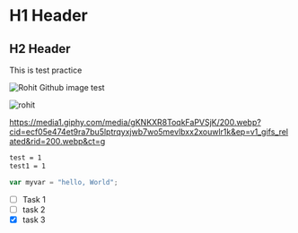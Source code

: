# H1 Header
## H2 Header

This is test practice 


![Rohit Github image test](https://github.com/rohitshangle/skills-communicate-using-markdown/assets/92024983/7756bbfc-bd20-4cc7-a709-d66b59fc1041)

![rohit]([http://hbom.ax/TomandJerry](https://media1.giphy.com/media/gKNKXR8ToqkFaPVSjK/200.webp?cid=ecf05e474et9ra7bu5lptrqyxjwb7wo5mevlbxx2xouwlr1k&ep=v1_gifs_related&rid=200.webp&ct=g))


https://media1.giphy.com/media/gKNKXR8ToqkFaPVSjK/200.webp?cid=ecf05e474et9ra7bu5lptrqyxjwb7wo5mevlbxx2xouwlr1k&ep=v1_gifs_related&rid=200.webp&ct=g

```markdown
test = 1
test1 = 1
```

```javascript
var myvar = "hello, World";
```


- [ ] Task 1
- [ ] task 2
- [x] task 3
